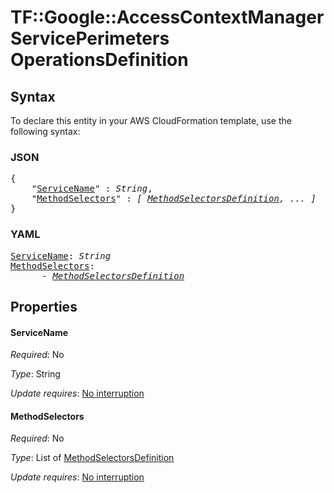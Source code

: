 # TF::Google::AccessContextManagerServicePerimeters OperationsDefinition

## Syntax

To declare this entity in your AWS CloudFormation template, use the following syntax:

### JSON

<pre>
{
    "<a href="#servicename" title="ServiceName">ServiceName</a>" : <i>String</i>,
    "<a href="#methodselectors" title="MethodSelectors">MethodSelectors</a>" : <i>[ <a href="methodselectorsdefinition.md">MethodSelectorsDefinition</a>, ... ]</i>
}
</pre>

### YAML

<pre>
<a href="#servicename" title="ServiceName">ServiceName</a>: <i>String</i>
<a href="#methodselectors" title="MethodSelectors">MethodSelectors</a>: <i>
      - <a href="methodselectorsdefinition.md">MethodSelectorsDefinition</a></i>
</pre>

## Properties

#### ServiceName

_Required_: No

_Type_: String

_Update requires_: [No interruption](https://docs.aws.amazon.com/AWSCloudFormation/latest/UserGuide/using-cfn-updating-stacks-update-behaviors.html#update-no-interrupt)

#### MethodSelectors

_Required_: No

_Type_: List of <a href="methodselectorsdefinition.md">MethodSelectorsDefinition</a>

_Update requires_: [No interruption](https://docs.aws.amazon.com/AWSCloudFormation/latest/UserGuide/using-cfn-updating-stacks-update-behaviors.html#update-no-interrupt)

